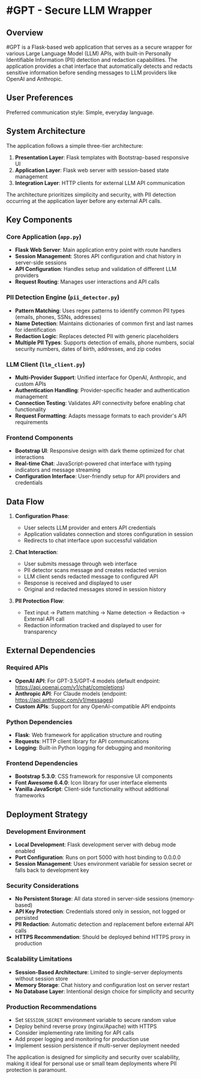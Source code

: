 # #GPT - Secure LLM Wrapper

## Overview

#GPT is a Flask-based web application that serves as a secure wrapper for various Large Language Model (LLM) APIs, with built-in Personally Identifiable Information (PII) detection and redaction capabilities. The application provides a chat interface that automatically detects and redacts sensitive information before sending messages to LLM providers like OpenAI and Anthropic.

## User Preferences

Preferred communication style: Simple, everyday language.

## System Architecture

The application follows a simple three-tier architecture:

1. **Presentation Layer**: Flask templates with Bootstrap-based responsive UI
2. **Application Layer**: Flask web server with session-based state management
3. **Integration Layer**: HTTP clients for external LLM API communication

The architecture prioritizes simplicity and security, with PII detection occurring at the application layer before any external API calls.

## Key Components

### Core Application (`app.py`)
- **Flask Web Server**: Main application entry point with route handlers
- **Session Management**: Stores API configuration and chat history in server-side sessions
- **API Configuration**: Handles setup and validation of different LLM providers
- **Request Routing**: Manages user interactions and API calls

### PII Detection Engine (`pii_detector.py`)
- **Pattern Matching**: Uses regex patterns to identify common PII types (emails, phones, SSNs, addresses)
- **Name Detection**: Maintains dictionaries of common first and last names for identification
- **Redaction Logic**: Replaces detected PII with generic placeholders
- **Multiple PII Types**: Supports detection of emails, phone numbers, social security numbers, dates of birth, addresses, and zip codes

### LLM Client (`llm_client.py`)
- **Multi-Provider Support**: Unified interface for OpenAI, Anthropic, and custom APIs
- **Authentication Handling**: Provider-specific header and authentication management
- **Connection Testing**: Validates API connectivity before enabling chat functionality
- **Request Formatting**: Adapts message formats to each provider's API requirements

### Frontend Components
- **Bootstrap UI**: Responsive design with dark theme optimized for chat interactions
- **Real-time Chat**: JavaScript-powered chat interface with typing indicators and message streaming
- **Configuration Interface**: User-friendly setup for API providers and credentials

## Data Flow

1. **Configuration Phase**:
   - User selects LLM provider and enters API credentials
   - Application validates connection and stores configuration in session
   - Redirects to chat interface upon successful validation

2. **Chat Interaction**:
   - User submits message through web interface
   - PII detector scans message and creates redacted version
   - LLM client sends redacted message to configured API
   - Response is received and displayed to user
   - Original and redacted messages stored in session history

3. **PII Protection Flow**:
   - Text input → Pattern matching → Name detection → Redaction → External API call
   - Redaction information tracked and displayed to user for transparency

## External Dependencies

### Required APIs
- **OpenAI API**: For GPT-3.5/GPT-4 models (default endpoint: https://api.openai.com/v1/chat/completions)
- **Anthropic API**: For Claude models (endpoint: https://api.anthropic.com/v1/messages)
- **Custom APIs**: Support for any OpenAI-compatible API endpoints

### Python Dependencies
- **Flask**: Web framework for application structure and routing
- **Requests**: HTTP client library for API communications
- **Logging**: Built-in Python logging for debugging and monitoring

### Frontend Dependencies
- **Bootstrap 5.3.0**: CSS framework for responsive UI components
- **Font Awesome 6.4.0**: Icon library for user interface elements
- **Vanilla JavaScript**: Client-side functionality without additional frameworks

## Deployment Strategy

### Development Environment
- **Local Development**: Flask development server with debug mode enabled
- **Port Configuration**: Runs on port 5000 with host binding to 0.0.0.0
- **Session Management**: Uses environment variable for session secret or falls back to development key

### Security Considerations
- **No Persistent Storage**: All data stored in server-side sessions (memory-based)
- **API Key Protection**: Credentials stored only in session, not logged or persisted
- **PII Redaction**: Automatic detection and replacement before external API calls
- **HTTPS Recommendation**: Should be deployed behind HTTPS proxy in production

### Scalability Limitations
- **Session-Based Architecture**: Limited to single-server deployments without session store
- **Memory Storage**: Chat history and configuration lost on server restart
- **No Database Layer**: Intentional design choice for simplicity and security

### Production Recommendations
- Set `SESSION_SECRET` environment variable to secure random value
- Deploy behind reverse proxy (nginx/Apache) with HTTPS
- Consider implementing rate limiting for API calls
- Add proper logging and monitoring for production use
- Implement session persistence if multi-server deployment needed

The application is designed for simplicity and security over scalability, making it ideal for personal use or small team deployments where PII protection is paramount.